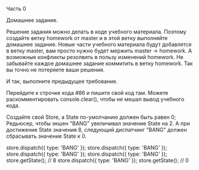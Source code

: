 Часть 0

Домашнее задание.

Решение задания можно делать в коде учебного материала.
Поэтому создайте ветку homework от master и в этой ветку выполняйте домашнее задание.
Новые части учебного материала будут добавлятся в ветку master, вам просто нужно будет мержить master -> homework.
А возможные конфликты резолвить в пользу изменений homework.
Не забывайте каждое домашнее задание коммитить в ветку homework. Так вы точно не потеряете ваши решения.

И так, выполните предыдущее требование.

Перейдите к строчке кода #86 и пишите свой код там. Можете раскомментировать console.clear(), чтобы не мешал вывод учебного кода.

Создайте свой Store, а State по-умолчанию должен быть равен 0;
Редьюсер, чтобы экшен "BANG" увеличивал значение State на 2.
А при достижение State значения 8, следующий диспатчинг "BANG" должен сбрасывать значение State к 0.

store.dispatch({ type: 'BANG' });
store.dispatch({ type: 'BANG' });
store.dispatch({ type: 'BANG' });
store.dispatch({ type: 'BANG' });
store.getState(); // 8
store.dispatch({ type: 'BANG' });
store.getState(); // 0